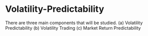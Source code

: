# Volatility-Predictability
There are three main components that will be studied.
(a) Volatility Predictability
(b) Volatility Trading
(c) Market Return Predictability
